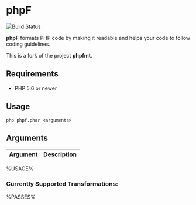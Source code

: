 # phpF

[![Build Status](https://travis-ci.org/subins2000/phpF.svg?branch=master)](https://travis-ci.org/subins2000/phpF)

**phpF** formats PHP code by making it readable and helps your code to follow coding guidelines.

This is a fork of the project **phpfmt**.

## Requirements

* PHP 5.6 or newer

## Usage

```
php phpf.phar <arguments>
```

## Arguments

| Argument | Description |
| -------- | ----------- |
%USAGE%

### Currently Supported Transformations:

%PASSES%
